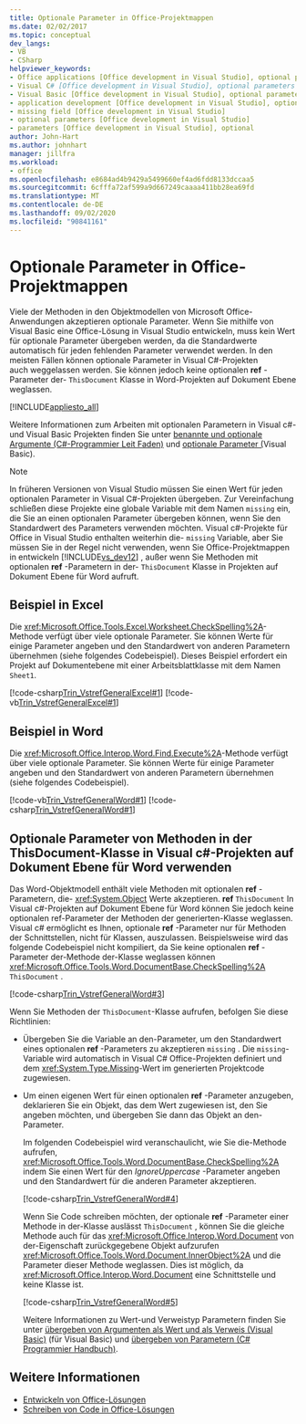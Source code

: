 ```yaml
---
title: Optionale Parameter in Office-Projektmappen
ms.date: 02/02/2017
ms.topic: conceptual
dev_langs:
- VB
- CSharp
helpviewer_keywords:
- Office applications [Office development in Visual Studio], optional parameters
- Visual C# [Office development in Visual Studio], optional parameters
- Visual Basic [Office development in Visual Studio], optional parameters
- application development [Office development in Visual Studio], optional parameters
- missing field [Office development in Visual Studio]
- optional parameters [Office development in Visual Studio]
- parameters [Office development in Visual Studio], optional
author: John-Hart
ms.author: johnhart
manager: jillfra
ms.workload:
- office
ms.openlocfilehash: e8684ad4b9429a5499660ef4ad6fdd8133dccaa5
ms.sourcegitcommit: 6cfffa72af599a9d667249caaaa411bb28ea69fd
ms.translationtype: MT
ms.contentlocale: de-DE
ms.lasthandoff: 09/02/2020
ms.locfileid: "90841161"
---
```

# <a name="optional-parameters-in-office-solutions"></a>Optionale Parameter in Office-Projektmappen
  Viele der Methoden in den Objektmodellen von Microsoft Office-Anwendungen akzeptieren optionale Parameter. Wenn Sie mithilfe von Visual Basic eine Office-Lösung in Visual Studio entwickeln, muss kein Wert für optionale Parameter übergeben werden, da die Standardwerte automatisch für jeden fehlenden Parameter verwendet werden. In den meisten Fällen können optionale Parameter in Visual C#-Projekten auch weggelassen werden. Sie können jedoch keine optionalen **ref** -Parameter der- `ThisDocument` Klasse in Word-Projekten auf Dokument Ebene weglassen.

 [!INCLUDE[appliesto_all](../vsto/includes/appliesto-all-md.md)]

 Weitere Informationen zum Arbeiten mit optionalen Parametern in Visual c#-und Visual Basic Projekten finden Sie unter [benannte und optionale Argumente &#40;C&#35;-Programmier Leit Faden&#41;](/dotnet/csharp/programming-guide/classes-and-structs/named-and-optional-arguments) und [optionale Parameter &#40;](/dotnet/visual-basic/programming-guide/language-features/procedures/optional-parameters)Visual Basic&#41;.

> [!NOTE]
> In früheren Versionen von Visual Studio müssen Sie einen Wert für jeden optionalen Parameter in Visual C#-Projekten übergeben. Zur Vereinfachung schließen diese Projekte eine globale Variable mit dem Namen `missing` ein, die Sie an einen optionalen Parameter übergeben können, wenn Sie den Standardwert des Parameters verwenden möchten. Visual c#-Projekte für Office in Visual Studio enthalten weiterhin die- `missing` Variable, aber Sie müssen Sie in der Regel nicht verwenden, wenn Sie Office-Projektmappen in entwickeln [!INCLUDE[vs_dev12](../vsto/includes/vs-dev12-md.md)] , außer wenn Sie Methoden mit optionalen **ref** -Parametern in der- `ThisDocument` Klasse in Projekten auf Dokument Ebene für Word aufruft.

## <a name="example-in-excel"></a>Beispiel in Excel
 Die <xref:Microsoft.Office.Tools.Excel.Worksheet.CheckSpelling%2A>-Methode verfügt über viele optionale Parameter. Sie können Werte für einige Parameter angeben und den Standardwert von anderen Parametern übernehmen (siehe folgendes Codebeispiel). Dieses Beispiel erfordert ein Projekt auf Dokumentebene mit einer Arbeitsblattklasse mit dem Namen `Sheet1`.

 [!code-csharp[Trin_VstrefGeneralExcel#1](../vsto/codesnippet/CSharp/excelworkbook1/Sheet1.cs#1)]
 [!code-vb[Trin_VstrefGeneralExcel#1](../vsto/codesnippet/VisualBasic/excelworkbook1/Sheet1.vb#1)]

## <a name="example-in-word"></a>Beispiel in Word
 Die <xref:Microsoft.Office.Interop.Word.Find.Execute%2A>-Methode verfügt über viele optionale Parameter. Sie können Werte für einige Parameter angeben und den Standardwert von anderen Parametern übernehmen (siehe folgendes Codebeispiel).

 [!code-vb[Trin_VstrefGeneralWord#1](../vsto/codesnippet/VisualBasic/worddocument1/ThisDocument.vb#1)]
 [!code-csharp[Trin_VstrefGeneralWord#1](../vsto/codesnippet/CSharp/worddocument1/ThisDocument.cs#1)]

## <a name="use-optional-parameters-of-methods-in-the-thisdocument-class-in-visual-c-document-level-projects-for-word"></a>Optionale Parameter von Methoden in der ThisDocument-Klasse in Visual c#-Projekten auf Dokument Ebene für Word verwenden
 Das Word-Objektmodell enthält viele Methoden mit optionalen **ref** -Parametern, die- <xref:System.Object> Werte akzeptieren. **ref** `ThisDocument` In Visual c#-Projekten auf Dokument Ebene für Word können Sie jedoch keine optionalen ref-Parameter der Methoden der generierten-Klasse weglassen. Visual c# ermöglicht es Ihnen, optionale **ref** -Parameter nur für Methoden der Schnittstellen, nicht für Klassen, auszulassen. Beispielsweise wird das folgende Codebeispiel nicht kompiliert, da Sie keine optionalen **ref** -Parameter der-Methode der-Klasse weglassen können <xref:Microsoft.Office.Tools.Word.DocumentBase.CheckSpelling%2A> `ThisDocument` .

 [!code-csharp[Trin_VstrefGeneralWord#3](../vsto/codesnippet/CSharp/worddocument1/ThisDocument.cs#3)]

 Wenn Sie Methoden der `ThisDocument`-Klasse aufrufen, befolgen Sie diese Richtlinien:

- Übergeben Sie die Variable an den-Parameter, um den Standardwert eines optionalen **ref** -Parameters zu akzeptieren `missing` . Die `missing`-Variable wird automatisch in Visual C# Office-Projekten definiert und dem <xref:System.Type.Missing>-Wert im generierten Projektcode zugewiesen.

- Um einen eigenen Wert für einen optionalen **ref** -Parameter anzugeben, deklarieren Sie ein Objekt, das dem Wert zugewiesen ist, den Sie angeben möchten, und übergeben Sie dann das Objekt an den-Parameter.

  Im folgenden Codebeispiel wird veranschaulicht, wie Sie die-Methode aufrufen, <xref:Microsoft.Office.Tools.Word.DocumentBase.CheckSpelling%2A> indem Sie einen Wert für den *IgnoreUppercase* -Parameter angeben und den Standardwert für die anderen Parameter akzeptieren.

  [!code-csharp[Trin_VstrefGeneralWord#4](../vsto/codesnippet/CSharp/worddocument1/ThisDocument.cs#4)]

  Wenn Sie Code schreiben möchten, der optionale **ref** -Parameter einer Methode in der-Klasse auslässt `ThisDocument` , können Sie die gleiche Methode auch für das <xref:Microsoft.Office.Interop.Word.Document> von der-Eigenschaft zurückgegebene Objekt aufzurufen <xref:Microsoft.Office.Tools.Word.Document.InnerObject%2A> und die Parameter dieser Methode weglassen. Dies ist möglich, da <xref:Microsoft.Office.Interop.Word.Document> eine Schnittstelle und keine Klasse ist.

  [!code-csharp[Trin_VstrefGeneralWord#5](../vsto/codesnippet/CSharp/worddocument1/ThisDocument.cs#5)]

  Weitere Informationen zu Wert-und Verweistyp Parametern finden Sie unter [übergeben von Argumenten als Wert und als Verweis &#40;Visual Basic&#41;](/dotnet/visual-basic/programming-guide/language-features/procedures/passing-arguments-by-value-and-by-reference) (für Visual Basic) und [übergeben von Parametern &#40;C&#35; Programmier Handbuch&#41;](/dotnet/csharp/programming-guide/classes-and-structs/passing-parameters).

## <a name="see-also"></a>Weitere Informationen
- [Entwickeln von Office-Lösungen](../vsto/developing-office-solutions.md)
- [Schreiben von Code in Office-Lösungen](../vsto/writing-code-in-office-solutions.md)
